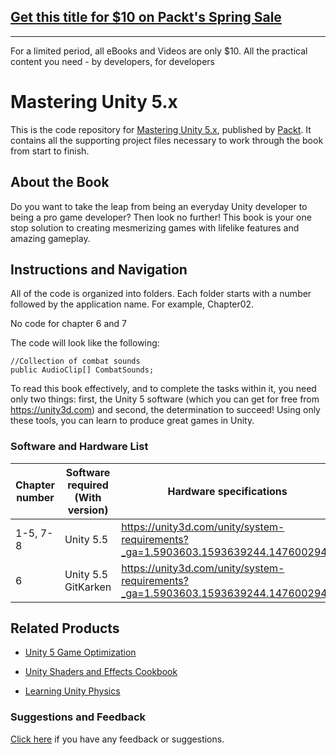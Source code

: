 ## [Get this title for $10 on Packt's Spring Sale](https://www.packt.com/B05116?utm_source=github&utm_medium=packt-github-repo&utm_campaign=spring_10_dollar_2022)
-----
For a limited period, all eBooks and Videos are only $10. All the practical content you need \- by developers, for developers

# Mastering Unity 5.x
This is the code repository for [Mastering Unity 5.x](https://www.packtpub.com/game-development/mastering-unity-5x?utm_source=github&utm_medium=repository&utm_campaign=9781785880742), published by [Packt](https://www.packtpub.com/?utm_source=github). It contains all the supporting project files necessary to work through the book from start to finish.
## About the Book
Do you want to take the leap from being an everyday Unity developer to being a pro game developer? Then look no further! This book is your one stop solution to creating mesmerizing games with lifelike features and amazing gameplay.
## Instructions and Navigation
All of the code is organized into folders. Each folder starts with a number followed by the application name. For example, Chapter02.

No code for chapter 6 and 7

The code will look like the following:
```
//Collection of combat sounds
public AudioClip[] CombatSounds;
```

To read this book effectively, and to complete the tasks within it, you need only two things: first, the Unity 5 software (which you can get for free from https://unity3d.com) and second, the determination to succeed! Using only these tools, you can learn to produce great games in Unity.

### Software and Hardware List
|Chapter number|Software required (With version)|Hardware specifications|OS required|
|--------------------|---------------------------------|---------------------|------------------------|
|1-5, 7-8|Unity 5.5|https://unity3d.com/unity/system-requirements?_ga=1.5903603.1593639244.1476002942|Windows, Mac|
|6|Unity 5.5  GitKarken|https://unity3d.com/unity/system-requirements?_ga=1.5903603.1593639244.1476002942|Windows, Mac|

## Related Products
* [Unity 5 Game Optimization](https://www.packtpub.com/game-development/unity-5-game-optimization?utm_source=github&utm_medium=repository&utm_campaign=9781785884580)

* [Unity Shaders and Effects Cookbook](https://www.packtpub.com/game-development/unity-shaders-and-effects-cookbook?utm_source=github&utm_medium=repository&utm_campaign=9781849695084)

* [Learning Unity Physics](https://www.packtpub.com/game-development/learning-unity-physics?utm_source=github&utm_medium=repository&utm_campaign=9781783553693)

### Suggestions and Feedback
[Click here](https://docs.google.com/forms/d/e/1FAIpQLSe5qwunkGf6PUvzPirPDtuy1Du5Rlzew23UBp2S-P3wB-GcwQ/viewform) if you have any feedback or suggestions.

